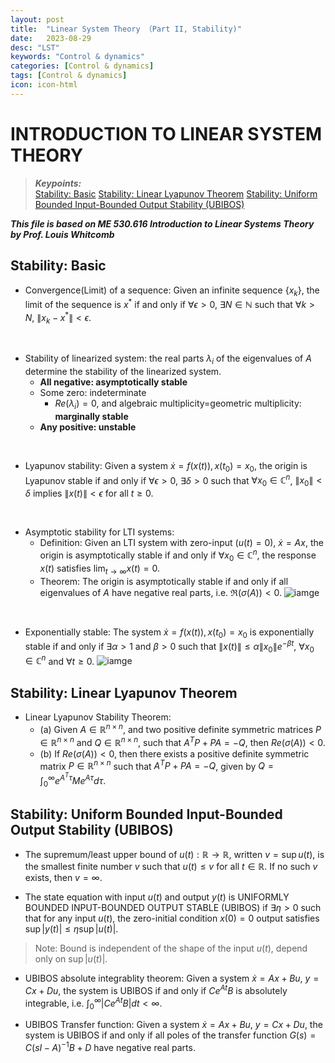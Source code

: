 ```yaml
---
layout: post
title:  "Linear System Theory （Part II, Stability)"
date:   2023-08-29
desc: "LST"
keywords: "Control & dynamics"
categories: [Control & dynamics]
tags: [Control & dynamics]
icon: icon-html
---
```


# INTRODUCTION TO LINEAR SYSTEM THEORY

> **_Keypoints:_**  
[Stability: Basic](#stability-basic)
[Stability: Linear Lyapunov Theorem](#stability-linear-lyapunov-theorem)
[Stability: Uniform Bounded Input-Bounded Output Stability (UBIBOS)](#stability-uniform-bounded-input-bounded-output-stability-ubibos)

**_This file is based on ME 530.616 Introduction to Linear Systems Theory by Prof. Louis Whitcomb_**

## Stability: Basic 
- Convergence(Limit) of a sequence:
   Given an infinite sequence $\{x_k\}$, the limit of the sequence is $x^*$ if and only if $\forall \epsilon>0$, $\exists N\in \mathbb{N}$ such that $\forall k>N$, $\|x_k-x^*\|<\epsilon$.
<br>

- Stability of linearized system: the real parts $\lambda_i$ of the eigenvalues of $A$ determine the stability of the linearized system.
  - **All negative: asymptotically stable**
  - Some zero: indeterminate
    - $Re(\lambda_i)=0$, and algebraic multiplicity=geometric multiplicity: **marginally stable**
  - **Any positive: unstable**
<br>

- Lyapunov stability: Given a system $\dot{x}=f(x(t)), x(t_0)=x_0$, the origin is Lyapunov stable if and only if $\forall \epsilon>0$, $\exists \delta>0$ such that $\forall x_0\in \mathbb{C}^n$, $\|x_0\|<\delta$ implies $\|x(t)\|<\epsilon$ for all $t\geq 0$.
<br>

- Asymptotic stability for LTI systems:
    - Definition: Given an LTI system with zero-input ($u(t)=0$), $\dot{x}=Ax$, the origin is asymptotically stable if and only if $\forall x_0\in \mathbb{C}^n$, the response $x(t)$ satisfies $\lim_{t\rightarrow \infty}x(t)=0$.
    - Theorem: The origin is asymptotically stable if and only if all eigenvalues of $A$ have negative real parts, i.e. $\Re(\sigma(A))<0$.
![iamge](https://upload.wikimedia.org/wikipedia/commons/1/11/Illustration_of_Asymptotic_Stability.png)

<br>

- Exponentially stable: The system $\dot{x}=f(x(t)), x(t_0)=x_0$ is exponentially stable if and only if $\exists \alpha>1$ and $\beta>0$ such that $\|x(t)\|\leq \alpha \|x_0\|e^{-\beta t}$, $\forall x_0\in \mathbb{C}^n$ and $\forall t\geq 0$.
![iamge](https://upload.wikimedia.org/wikipedia/commons/thumb/c/c1/AsymptoticStabilityImpulseScilab.png/480px-AsymptoticStabilityImpulseScilab.png)

## Stability: Linear Lyapunov Theorem

- Linear Lyapunov Stability Theorem:
  - (a) Given $A\in \mathbb{R}^{n\times n}$, and two positive definite symmetric matrices $P\in \mathbb{R}^{n\times n}$ and $Q\in \mathbb{R}^{n\times n}$, such that $A^TP+PA=-Q$, then $Re(\sigma(A))<0$.
  - (b) If $Re(\sigma(A))<0$, then there exists a positive definite symmetric matrix $P\in \mathbb{R}^{n\times n}$ such that $A^TP+PA=-Q$, given by $Q=\int_0^\infty e^{A^T\tau}Me^{A\tau}d\tau$.

## Stability: Uniform Bounded Input-Bounded Output Stability (UBIBOS)
- The supremum/least upper bound of $u(t): \mathbb{R}\rightarrow \mathbb{R}$, written $v=\sup u(t)$, is the smallest finite number $v$ such that $u(t)\leq v$ for all $t\in \mathbb{R}$. If no such $v$ exists, then $v=\infty$.

- The state equation with input $u(t)$ and output $y(t)$ is UNIFORMLY BOUNDED INPUT-BOUNDED OUTPUT STABLE (UBIBOS) if $\exists \eta>0$ such that for any input $u(t)$, the zero-initial condition $x(0)=0$ output satisfies $\sup \vert y(t) \vert \leq \eta \sup \vert u(t)\vert$.
> Note: Bound is independent of the shape of the input $u(t)$, depend only on $\sup \vert u(t)\vert$.

- UBIBOS absolute integrablity theorem: Given a system $\dot{x}=Ax+Bu$, $y=Cx+Du$, the system is UBIBOS if and only if $Ce^{At}B$ is absolutely integrable, i.e. $\int_0^\infty \vert Ce^{At}B\vert dt<\infty$.

- UBIBOS Transfer function: Given a system $\dot{x}=Ax+Bu$, $y=Cx+Du$, the system is UBIBOS if and only if all poles of the transfer function $G(s)=C(sI-A)^{-1}B+D$ have negative real parts.